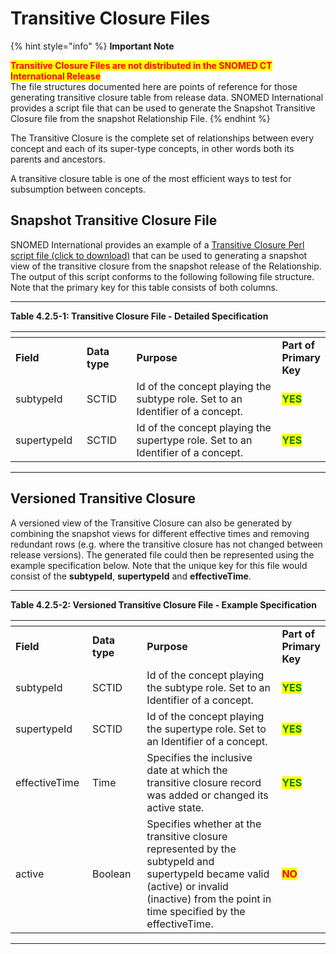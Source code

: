 # Transitive Closure Files

{% hint style="info" %}
**Important Note**

<mark style="color:red;">**Transitive Closure Files are not distributed in the SNOMED CT International Release**</mark>\
The file structures documented here are points of reference for those generating transitive closure table from release data. SNOMED International provides a script file that can be used to generate the Snapshot Transitive Closure file from the snapshot Relationship File.
{% endhint %}

The Transitive Closure is the complete set of relationships between every concept and each of its super-type concepts, in other words both its parents and ancestors.

A transitive closure table is one of the most efficient ways to test for subsumption between concepts.

## Snapshot Transitive Closure File

SNOMED International provides an example of a [Transitive Closure Perl script file (click to download)](http://snomed.org/transclose) that can be used to generating a snapshot view of the transitive closure from the snapshot release of the Relationship. The output of this script conforms to the following following file structure. Note that the primary key for this table consists of both columns.

***

**Table 4.2.5-1: Transitive Closure File - Detailed Specification**

<table data-header-hidden data-full-width="true"><thead><tr><th width="117.14453125"></th><th width="105.59375"></th><th width="599.5805053710938"></th><th></th></tr></thead><tbody><tr><td><strong>Field</strong></td><td><strong>Data type</strong></td><td><strong>Purpose</strong></td><td><strong>Part of Primary Key</strong></td></tr><tr><td>subtypeId</td><td>SCTID</td><td>Id of the concept playing the subtype role. Set to an Identifier of a concept.</td><td><mark style="color:green;"><strong>YES</strong></mark></td></tr><tr><td>supertypeId</td><td>SCTID</td><td>Id of the concept playing the supertype role. Set to an Identifier of a concept.</td><td><mark style="color:green;"><strong>YES</strong></mark></td></tr></tbody></table>

***

## Versioned Transitive Closure

A versioned view of the Transitive Closure can also be generated by combining the snapshot views for different effective times and removing redundant rows (e.g. where the transitive closure has not changed between release versions). The generated file could then be represented using the example specification below. Note that the unique key for this file would consist of the **subtypeId**, **supertypeId** and **effectiveTime**.

***

**Table 4.2.5-2: Versioned Transitive Closure File - Example Specification**

<table data-header-hidden data-full-width="true"><thead><tr><th width="128.40234375"></th><th width="114.9312744140625"></th><th width="607.9649047851562"></th><th></th></tr></thead><tbody><tr><td><strong>Field</strong></td><td><strong>Data type</strong></td><td><strong>Purpose</strong></td><td><strong>Part of Primary Key</strong></td></tr><tr><td>subtypeId</td><td>SCTID</td><td>Id of the concept playing the subtype role. Set to an Identifier of a concept.</td><td><mark style="color:green;"><strong>YES</strong></mark></td></tr><tr><td>supertypeId</td><td>SCTID</td><td>Id of the concept playing the supertype role. Set to an Identifier of a concept.</td><td><mark style="color:green;"><strong>YES</strong></mark></td></tr><tr><td>effectiveTime</td><td>Time</td><td>Specifies the inclusive date at which the transitive closure record was added or changed its active state.</td><td><mark style="color:green;"><strong>YES</strong></mark></td></tr><tr><td>active</td><td>Boolean</td><td>Specifies whether at the transitive closure represented by the subtypeId and supertypeId became valid (active) or invalid (inactive) from the point in time specified by the effectiveTime.</td><td><mark style="color:red;"><strong>NO</strong></mark></td></tr></tbody></table>

***

